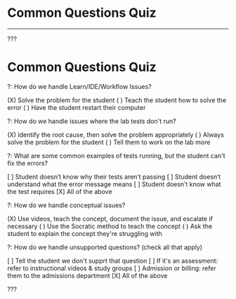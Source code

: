 # Common Questions Quiz
---

???

# Common Questions Quiz

?: How do we handle Learn/IDE/Workflow Issues?

(X) Solve the problem for the student
( ) Teach the student how to solve the error 
( ) Have the student restart their computer

?: How do we handle issues where the lab tests don't run?

(X) Identify the root cause, then solve the problem appropriately
( ) Always solve the problem for the student
( ) Tell them to work on the lab more 

?: What are some common examples of tests running, but the student can't fix the errors?

[ ] Student doesn’t know why their tests aren’t passing
[ ] Student doesn’t understand what the error message means
[ ] Student doesn’t know what the test requires
[X] All of the above

?: How do we handle conceptual issues?

(X) Use videos, teach the concept, document the issue, and escalate if necessary
( ) Use the Socratic method to teach the concept
( ) Ask the student to explain the concept they're struggling with

?: How do we handle unsupported questions? (check all that apply)

[ ] Tell the student we don't supprt that question
[ ] If it's an assessment: refer to instructional videos & study groups
[ ] Admission or billing: refer them to the admissions department
[X] All of the above

???

